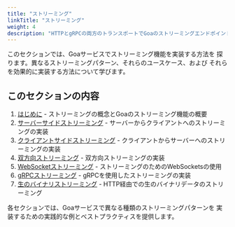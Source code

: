 ```yaml
---
title: "ストリーミング"
linkTitle: "ストリーミング"
weight: 4
description: "HTTPとgRPCの両方のトランスポートでGoaのストリーミングエンドポイントを実装する方法を学びます。サーバーサイドストリーミング、クライアントサイドストリーミング、双方向ストリーミングパターンをカバーします。"
---
```


このセクションでは、Goaサービスでストリーミング機能を実装する方法を
探ります。異なるストリーミングパターン、それらのユースケース、および
それらを効果的に実装する方法について学びます。

## このセクションの内容

1. [はじめに](./1-introduction) - ストリーミングの概念とGoaのストリーミング機能の概要
2. [サーバーサイドストリーミング](./2-server-side) - サーバーからクライアントへのストリーミングの実装
3. [クライアントサイドストリーミング](./3-client-side) - クライアントからサーバーへのストリーミングの実装
4. [双方向ストリーミング](./4-bidirectional) - 双方向ストリーミングの実装
5. [WebSocketストリーミング](./5-websocket) - ストリーミングのためのWebSocketsの使用
6. [gRPCストリーミング](./6-grpc) - gRPCを使用したストリーミングの実装
7. [生のバイナリストリーミング](./7-raw-binary) - HTTP経由での生のバイナリデータのストリーミング

各セクションでは、Goaサービスで異なる種類のストリーミングパターンを
実装するための実践的な例とベストプラクティスを提供します。 